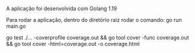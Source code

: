 
A aplicação foi desenvolvida com Golang 1.19

Para rodar a aplicação, dentro do diretório raiz rodar o comando:  go run main.go

go test ./... -coverprofile coverage.out && go tool cover -func coverage.out && go tool cover -html=coverage.out -o coverage.html
